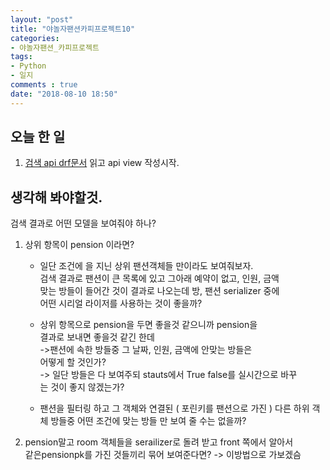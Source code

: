 ```yaml
---
layout: "post"
title: "야놀자팬션카피프로젝트10"    
categories:  
- 야놀자팬션_카피프로젝트      
tags:  
- Python    
- 일지       
comments : true    
date: "2018-08-10 18:50"  
---    
```


## 오늘 한 일     
1. [검색 api drf문서](https://www.django-rest-framework.org/api-guide/filtering/) 읽고  api view 작성시작.    


## 생각해 봐야할것.  
검색 결과로 어떤 모델을 보여줘야 하나?     
1. 상위 항목이 pension 이라면?   
    - 일단 조건에 을 지닌 상위 팬션객체들 만이라도 보여줘보자.  
      검색 결과로 팬션이 큰 목록에 있고 그아래 예약이 없고, 인원, 금액  
      맞는 방들이 들어간 것이 결과로 나오는데 방, 팬션 serializer  중에          
      어떤 시리얼 라이저를 사용하는 것이 좋을까?  
    - 상위 항목으로 pension을 두면 좋을것 같으니까 pension을     
      결과로 보내면 좋을것 같긴 한데    
      ->팬션에 속한 방들중 그 날짜, 인원, 금액에 안맞는 방들은     
      어떻게 할 것인가?  
      -> 일단 방들은 다 보여주되 stauts에서 True false를 실시간으로 바꾸   
      는 것이 좋지 않겠는가?  
        
    - 팬션을 필터링 하고 그 객체와 연결된 ( 포린키를 팬션으로 가진 ) 다른
      하위 객체 방들중 어떤 조건에 맞는 방들 만 보여 줄 수는 없을까?  

2. pension말고 room 객체들을 serailizer로 돌려 받고 front 쪽에서 알아서     
   같은pensionpk를 가진 것들끼리 묶어 보여준다면?  -> 이방법으로 가보겠슴    


    
    
